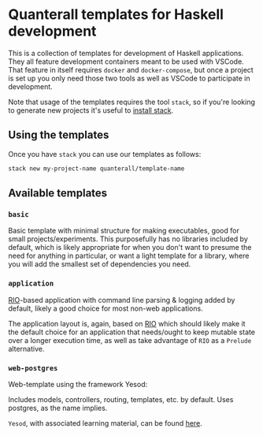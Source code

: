 # Quanterall templates for Haskell development

This is a collection of templates for development of Haskell applications. They
all feature development containers meant to be used with VSCode. That feature in
itself requires `docker` and `docker-compose`, but once a project is set up you
only need those two tools as well as VSCode to participate in development.

Note that usage of the templates requires the tool `stack`, so if you're looking
to generate new projects it's useful to
[install stack](https://docs.haskellstack.org/en/stable/install_and_upgrade/).

## Using the templates

Once you have `stack` you can use our templates as follows:

```bash
stack new my-project-name quanterall/template-name
```

## Available templates

### `basic`

Basic template with minimal structure for making executables, good for small
projects/experiments. This purposefully has no libraries included by default,
which is likely appropriate for when you don't want to presume the need for
anything in particular, or want a light template for a library, where you will
add the smallest set of dependencies you need.

### `application`

[RIO](https://www.stackage.org/package/rio)-based application with command line
parsing & logging added by default, likely a good choice for most non-web
applications.

The application layout is, again, based on
[RIO](https://www.stackage.org/package/rio) which should likely make it the
default choice for an application that needs/ought to keep mutable state over a
longer execution time, as well as take advantage of `RIO` as a `Prelude`
alternative.

### `web-postgres`

Web-template using the framework Yesod:

Includes models, controllers, routing, templates, etc. by default. Uses postgres,
as the name implies.

`Yesod`, with associated learning material, can be found
[here](https://www.yesodweb.com/).
